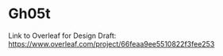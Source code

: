 # Gh05t
Link to Overleaf for Design Draft: https://www.overleaf.com/project/66feaa9ee5510822f3fee253
